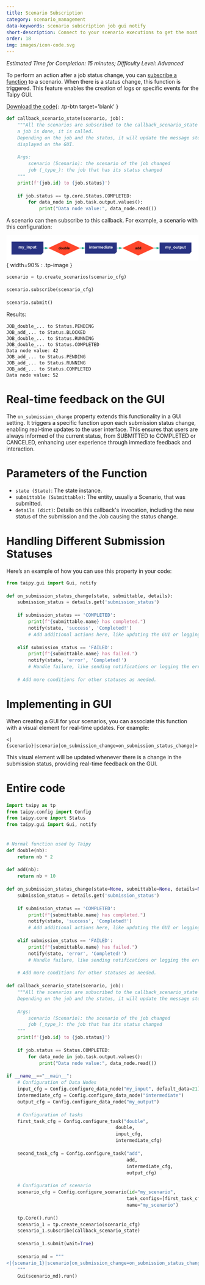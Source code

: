 ```yaml
---
title: Scenario Subscription
category: scenario_management
data-keywords: scenario subscription job gui notify
short-description: Connect to your scenario executions to get the most recent updates.
order: 18
img: images/icon-code.svg
---
```


*Estimated Time for Completion: 15 minutes; Difficulty Level: Advanced*

To perform an action after a job status change, you can
[subscribe a function](../../../manuals/userman/task-orchestration/scenario-submission.md#subscribe-to-job-execution)
to a scenario. When there is a status change, this function is triggered. This feature enables the
creation of logs or specific events for the Taipy GUI.

[Download the code](./src/scenario_subscription.py){: .tp-btn target='blank' }

```python
def callback_scenario_state(scenario, job):
    """All the scenarios are subscribed to the callback_scenario_state function. It means whenever
    a job is done, it is called.
    Depending on the job and the status, it will update the message stored in a json that is then
    displayed on the GUI.

    Args:
        scenario (Scenario): the scenario of the job changed
        job (_type_): the job that has its status changed
    """
    print(f'{job.id} to {job.status}')

    if job.status == tp.core.Status.COMPLETED:
        for data_node in job.task.output.values():
            print("Data node value:", data_node.read())

```

A scenario can then subscribe to this callback. For example, a scenario with this configuration:

![Configuration](images/config.svg){ width=90% : .tp-image }

```python
scenario = tp.create_scenarios(scenario_cfg)

scenario.subscribe(scenario_cfg)

scenario.submit()
```

Results:

```console
JOB_double_... to Status.PENDING
JOB_add_... to Status.BLOCKED
JOB_double_... to Status.RUNNING
JOB_double_... to Status.COMPLETED
Data node value: 42
JOB_add_... to Status.PENDING
JOB_add_... to Status.RUNNING
JOB_add_... to Status.COMPLETED
Data node value: 52
```

# Real-time feedback on the GUI

The `on_submission_change` property extends this functionality in a
GUI setting. It triggers a specific function upon each
submission status change, enabling real-time updates to the user interface. This
ensures that users are always informed of the current status, from SUBMITTED to
COMPLETED or CANCELED, enhancing user experience through immediate feedback and
interaction.

# Parameters of the Function

- `state (State)`: The state instance.
- `submittable (Submittable)`: The entity, usually a Scenario, that was submitted.
- `details (dict)`: Details on this callback's invocation, including the new status of the submission and the Job causing the status change.

# Handling Different Submission Statuses

Here’s an example of how you can use this property in your code:

```python
from taipy.gui import Gui, notify

def on_submission_status_change(state, submittable, details):
    submission_status = details.get('submission_status')

    if submission_status == 'COMPLETED':
        print(f"{submittable.name} has completed.")
        notify(state, 'success', 'Completed!')
        # Add additional actions here, like updating the GUI or logging the completion.

    elif submission_status == 'FAILED':
        print(f"{submittable.name} has failed.")
        notify(state, 'error', 'Completed!')
        # Handle failure, like sending notifications or logging the error.

    # Add more conditions for other statuses as needed.
```

# Implementing in GUI

When creating a GUI for your scenarios, you can associate this function with a visual element for real-time updates. For example:

```
<|{scenario}|scenario|on_submission_change=on_submission_status_change|>
```

This visual element will be updated whenever there is a change in the submission status, providing real-time feedback on the GUI.

# Entire code

```python
import taipy as tp
from taipy.config import Config
from taipy.core import Status
from taipy.gui import Gui, notify


# Normal function used by Taipy
def double(nb):
    return nb * 2

def add(nb):
    return nb + 10

def on_submission_status_change(state=None, submittable=None, details=None):
    submission_status = details.get('submission_status')

    if submission_status == 'COMPLETED':
        print(f"{submittable.name} has completed.")
        notify(state, 'success', 'Completed!')
        # Add additional actions here, like updating the GUI or logging the completion.

    elif submission_status == 'FAILED':
        print(f"{submittable.name} has failed.")
        notify(state, 'error', 'Completed!')
        # Handle failure, like sending notifications or logging the error.

    # Add more conditions for other statuses as needed.

def callback_scenario_state(scenario, job):
    """All the scenarios are subscribed to the callback_scenario_state function. It means whenever a job is done, it is called.
    Depending on the job and the status, it will update the message stored in a json that is then displayed on the GUI.

    Args:
        scenario (Scenario): the scenario of the job changed
        job (_type_): the job that has its status changed
    """
    print(f'{job.id} to {job.status}')

    if job.status == Status.COMPLETED:
        for data_node in job.task.output.values():
            print("Data node value:", data_node.read())

if __name__=="__main__":
    # Configuration of Data Nodes
    input_cfg = Config.configure_data_node("my_input", default_data=21)
    intermediate_cfg = Config.configure_data_node("intermediate")
    output_cfg = Config.configure_data_node("my_output")

    # Configuration of tasks
    first_task_cfg = Config.configure_task("double",
                                        double,
                                        input_cfg,
                                        intermediate_cfg)

    second_task_cfg = Config.configure_task("add",
                                            add,
                                            intermediate_cfg,
                                            output_cfg)

    # Configuration of scenario
    scenario_cfg = Config.configure_scenario(id="my_scenario",
                                            task_configs=[first_task_cfg, second_task_cfg],
                                            name="my_scenario")

    tp.Core().run()
    scenario_1 = tp.create_scenario(scenario_cfg)
    scenario_1.subscribe(callback_scenario_state)

    scenario_1.submit(wait=True)

    scenario_md = """
<|{scenario_1}|scenario|on_submission_change=on_submission_status_change|>
    """
    Gui(scenario_md).run()
```
